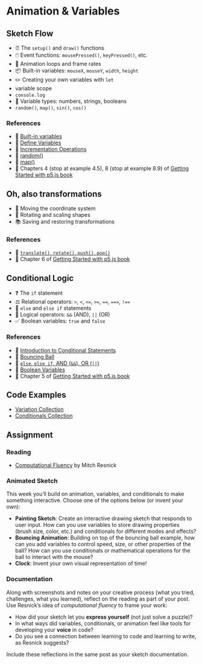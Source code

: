 # Animation & Variables

## Sketch Flow

- ⏰ The `setup()` and `draw()` functions
- 🖱️ Event functions: `mousePressed()`, `keyPressed()`, etc.
- 🔄 Animation loops and frame rates
- 📦 Built-in variables: `mouseX`, `mouseY`, `width`, `height`
- ✏️ Creating your own variables with `let`
- variable scope
- `console.log`
- 🔢 Variable types: numbers, strings, booleans
- `random()`, `map()`, `sin()`, `cos()`

### References

- 🎥 [Built-in variables](https://thecodingtrain.com/tracks/code-programming-with-p5-js/code/2-variables/1-mouseX-mouseY)
- 🎥 [Define Variables](https://thecodingtrain.com/tracks/code-programming-with-p5-js/code/2-variables/2-define-variables)
- 🎥 [Incrementation Operations](https://thecodingtrain.com/tracks/code-programming-with-p5-js/code/2-variables/3-incrementation)
- 🎥 [random()](https://thecodingtrain.com/tracks/code-programming-with-p5-js/code/2-variables/4-random)
- 🎥 [map()](https://thecodingtrain.com/tracks/code-programming-with-p5-js/code/2-variables/5-map)
- 📖 Chapters 4 (stop at example 4.5), 8 (stop at example 8.9) of [Getting Started with p5.js book](https://ebookcentral.proquest.com/lib/nyulibrary-ebooks/detail.action?docID=4333728)

## Oh, also transformations

- 📐 Moving the coordinate system
- 🔄 Rotating and scaling shapes
- 📚 Saving and restoring transformations

### References

- 🎥 [`translate()`, `rotate()`, `push()`, `pop()`](https://thecodingtrain.com/tracks/transformations-in-p5)
- 📖 Chapter 6 of [Getting Started with p5.js book](https://ebookcentral.proquest.com/lib/nyulibrary-ebooks/detail.action?docID=4333728)

## Conditional Logic

- ❓ The `if` statement
- ⚖️ Relational operators: `>`, `<`, `<=`, `>=`, `==`, `===`, `!==`
- 🔀 `else` and `else if` statements
- 🔗 Logical operators: `&&` (AND), `||` (OR)
- ✅ Boolean variables: `true` and `false`

### References

- 🎥 [Introduction to Conditional Statements](https://thecodingtrain.com/tracks/code-programming-with-p5-js/code/3-conditionals/1-conditionals)
- 🎥 [Bouncing Ball](https://thecodingtrain.com/tracks/code-programming-with-p5-js/code/3-conditionals/2-bouncing)
- 🎥 [`else`, `else if`, AND (`&&`), OR (`||`)](https://thecodingtrain.com/tracks/code-programming-with-p5-js/code/3-conditionals/3-else-if-and-or)
- 🎥 [Boolean Variables](https://thecodingtrain.com/tracks/code-programming-with-p5-js/code/3-conditionals/4-boolean)
- 📖 Chapter 5 of [Getting Started with p5.js book](https://ebookcentral.proquest.com/lib/nyulibrary-ebooks/detail.action?docID=4333728)

## Code Examples

- [Variation Collection](https://editor.p5js.org/ima-cc/collections/aKxqpZOkV)
- [Conditionals Collection](https://editor.p5js.org/ima-cc/collections/O-fRRdULj)

## Assignment

### Reading

- [Computational Fluency](https://mres.medium.com/computational-fluency-776143c8d725) by Mitch Resnick

### Animated Sketch

This week you’ll build on animation, variables, and conditionals to make something interactive. Choose one of the options below (or invent your own):

- **Painting Sketch**: Create an interactive drawing sketch that responds to user input. How can you use variables to store drawing properties (brush size, color, etc.) and conditionals for different modes and effects?
- **Bouncing Animation**: Building on top of the bouncing ball example, how can you add variables to control speed, size, or other properties of the ball? How can you use conditionals or mathematical operations for the ball to interact with the mouse?
- **Clock**: Invent your own visual representation of time!

### Documentation

Along with screenshots and notes on your creative process (what you tried, challenges, what you learned), reflect on the reading as part of your post. Use Resnick’s idea of _computational fluency_ to frame your work:

- How did your sketch let you **express yourself** (not just solve a puzzle)?
- In what ways did variables, conditionals, or animation feel like tools for developing your **voice** in code?
- Do you see a connection between learning to code and learning to write, as Resnick suggests?

Include these reflections in the same post as your sketch documentation.
